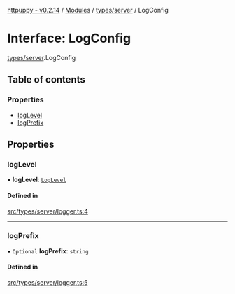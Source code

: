 [httpuppy - v0.2.14](../README.md) / [Modules](../modules.md) / [types/server](../modules/types_server.md) / LogConfig

# Interface: LogConfig

[types/server](../modules/types_server.md).LogConfig

## Table of contents

### Properties

- [logLevel](types_server.LogConfig.md#loglevel)
- [logPrefix](types_server.LogConfig.md#logprefix)

## Properties

### logLevel

• **logLevel**: [`LogLevel`](../modules/types_server.md#loglevel)

#### Defined in

[src/types/server/logger.ts:4](https://github.com/abschill/httpuppy/blob/7d7be2f/src/types/server/logger.ts#L4)

___

### logPrefix

• `Optional` **logPrefix**: `string`

#### Defined in

[src/types/server/logger.ts:5](https://github.com/abschill/httpuppy/blob/7d7be2f/src/types/server/logger.ts#L5)
